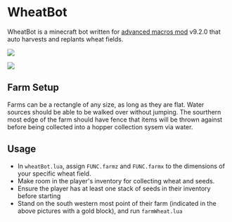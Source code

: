 # WheatBot

WheatBot is a minecraft bot written for [advanced macros mod](https://www.curseforge.com/minecraft/mc-mods/advanced-macros) v9.2.0 that auto harvests and replants wheat fields.
 
![](https://i.imgur.com/m3fiw0M.png)

![](https://i.imgur.com/EmiDo2q.png)

## Farm Setup

Farms can be a rectangle of any size, as long as they are flat. Water sources should be able to be walked over without jumping. The sourthern most edge of the farm should have fence that items will be thrown against before being collected into a hopper collection sysem via water.

## Usage

- In ``wheatBot.lua``, assign ``FUNC.farmz`` and ``FUNC.farmx`` to  the dimensions of your specific wheat field.
- Make room in the player's inventory for collecting wheat and seeds.
- Ensure the player has at least one stack of seeds in their inventory before starting
- Stand on the south western most point of their farm (indicated in the above pictures with a gold block), and run ``farmWheat.lua``
